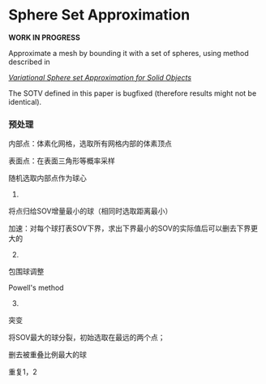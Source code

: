 # Sphere Set Approximation

**WORK IN PROGRESS**

Approximate a mesh by bounding it with a set of spheres, using method described in

[*Variational Sphere set Approximation for Solid Objects*](http://dx.doi.org/10.1007/s00371-006-0052-0)

The SOTV defined in this paper is bugfixed (therefore results might not be identical).

### 预处理

内部点：体素化网格，选取所有网格内部的体素顶点

表面点：在表面三角形等概率采样

随机选取内部点作为球心

1.

将点归给SOV增量最小的球（相同时选取距离最小）

加速：对每个球打表SOV下界，求出下界最小的SOV的实际值后可以删去下界更大的

2.

包围球调整

Powell's method

3.

突变

将SOV最大的球分裂，初始选取在最远的两个点；

删去被重叠比例最大的球

重复1，2





